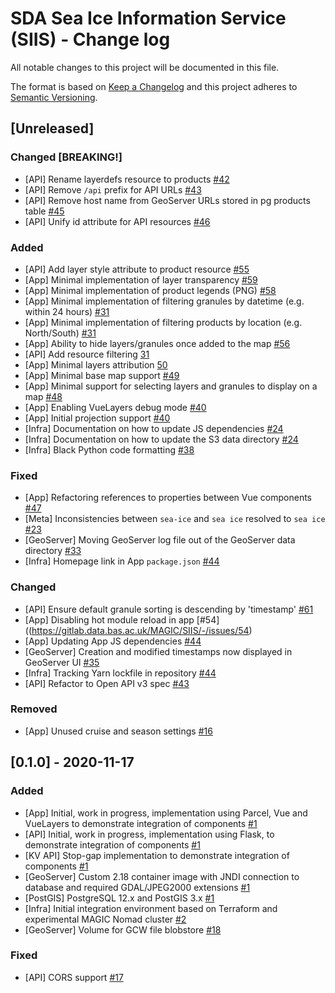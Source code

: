 # SDA Sea Ice Information Service (SIIS) - Change log

All notable changes to this project will be documented in this file.

The format is based on [Keep a Changelog](http://keepachangelog.com/en/1.0.0/)
and this project adheres to [Semantic Versioning](http://semver.org/spec/v2.0.0.html).

## [Unreleased]

### Changed [BREAKING!]

* [API] Rename layerdefs resource to products
  [#42](https://gitlab.data.bas.ac.uk/MAGIC/SIIS/-/issues/42)
* [API] Remove `/api` prefix for API URLs
  [#43](https://gitlab.data.bas.ac.uk/MAGIC/SIIS/-/issues/43)
* [API] Remove host name from GeoServer URLs stored in pg products table
  [#45](https://gitlab.data.bas.ac.uk/MAGIC/SIIS/-/issues/45)
* [API] Unify id attribute for API resources
  [#46](https://gitlab.data.bas.ac.uk/MAGIC/SIIS/-/issues/46)

### Added

* [API] Add layer style attribute to product resource 
  [#55](https://gitlab.data.bas.ac.uk/MAGIC/SIIS/-/issues/55)
* [App] Minimal implementation of layer transparency
  [#59](https://gitlab.data.bas.ac.uk/MAGIC/SIIS/-/issues/59)
* [App] Minimal implementation of product legends (PNG)
  [#58](https://gitlab.data.bas.ac.uk/MAGIC/SIIS/-/issues/58)
* [App] Minimal implementation of filtering granules by datetime (e.g. within 24 hours)
  [#31](https://gitlab.data.bas.ac.uk/MAGIC/SIIS/-/issues/31)
* [App] Minimal implementation of filtering products by location (e.g. North/South)
  [#31](https://gitlab.data.bas.ac.uk/MAGIC/SIIS/-/issues/31)
* [App] Ability to hide layers/granules once added to the map
  [#56](https://gitlab.data.bas.ac.uk/MAGIC/SIIS/-/issues/56)
* [API] Add resource filtering
  [31](https://gitlab.data.bas.ac.uk/MAGIC/SIIS/-/issues/31)
* [App] Minimal layers attribution
  [50](https://gitlab.data.bas.ac.uk/MAGIC/SIIS/-/issues/50)
* [App] Minimal base map support
  [#49](https://gitlab.data.bas.ac.uk/MAGIC/SIIS/-/issues/49)
* [App] Minimal support for selecting layers and granules to display on a map
  [#48](https://gitlab.data.bas.ac.uk/MAGIC/SIIS/-/issues/48)
* [App] Enabling VueLayers debug mode
  [#40](https://gitlab.data.bas.ac.uk/MAGIC/SIIS/-/issues/40)
* [App] Initial projection support
  [#40](https://gitlab.data.bas.ac.uk/MAGIC/SIIS/-/issues/40)
* [Infra] Documentation on how to update JS dependencies
  [#24](https://gitlab.data.bas.ac.uk/MAGIC/SIIS/-/issues/24)
* [Infra] Documentation on how to update the S3 data directory
  [#24](https://gitlab.data.bas.ac.uk/MAGIC/SIIS/-/issues/24)
* [Infra] Black Python code formatting
  [#38](https://gitlab.data.bas.ac.uk/MAGIC/SIIS/-/issues/38)

### Fixed

* [App] Refactoring references to properties between Vue components
  [#47](https://gitlab.data.bas.ac.uk/MAGIC/SIIS/-/issues/47)
* [Meta] Inconsistencies between `sea-ice` and `sea ice` resolved to `sea ice`
  [#23](https://gitlab.data.bas.ac.uk/MAGIC/SIIS/-/issues/23)
* [GeoServer] Moving GeoServer log file out of the GeoServer data directory
  [#33](https://gitlab.data.bas.ac.uk/MAGIC/SIIS/-/issues/33)
* [Infra] Homepage link in App `package.json`
  [#44](https://gitlab.data.bas.ac.uk/MAGIC/SIIS/-/issues/44)

### Changed

* [API] Ensure default granule sorting is descending by 'timestamp'
  [#61](https://gitlab.data.bas.ac.uk/MAGIC/SIIS/-/issues/61)
* [App] Disabling hot module reload in app
  [#54]((https://gitlab.data.bas.ac.uk/MAGIC/SIIS/-/issues/54)
* [App] Updating App JS dependencies
  [#44](https://gitlab.data.bas.ac.uk/MAGIC/SIIS/-/issues/44)
* [GeoServer] Creation and modified timestamps now displayed in GeoServer UI
  [#35](https://gitlab.data.bas.ac.uk/MAGIC/SIIS/-/issues/35)
* [Infra] Tracking Yarn lockfile in repository
  [#44](https://gitlab.data.bas.ac.uk/MAGIC/SIIS/-/issues/44)
* [API] Refactor to Open API v3 spec
  [#43](https://gitlab.data.bas.ac.uk/MAGIC/SIIS/-/issues/43)

### Removed

* [App] Unused cruise and season settings
  [#16](https://gitlab.data.bas.ac.uk/MAGIC/SIIS/-/issues/16)

## [0.1.0] - 2020-11-17

### Added

* [App] Initial, work in progress, implementation using Parcel, Vue and VueLayers to demonstrate integration of components
  [#1](https://gitlab.data.bas.ac.uk/MAGIC/SIIS/-/issues/1)
* [API] Initial, work in progress, implementation using Flask, to demonstrate integration of components
  [#1](https://gitlab.data.bas.ac.uk/MAGIC/SIIS/-/issues/1)
* [KV API] Stop-gap implementation to demonstrate integration of components
  [#1](https://gitlab.data.bas.ac.uk/MAGIC/SIIS/-/issues/1)
* [GeoServer] Custom 2.18 container image with JNDI connection to database and required GDAL/JPEG2000 extensions
  [#1](https://gitlab.data.bas.ac.uk/MAGIC/SIIS/-/issues/1)
* [PostGIS] PostgreSQL 12.x and PostGIS 3.x
  [#1](https://gitlab.data.bas.ac.uk/MAGIC/SIIS/-/issues/1)
* [Infra] Initial integration environment based on Terraform and experimental MAGIC Nomad cluster
  [#2](https://gitlab.data.bas.ac.uk/MAGIC/SIIS/-/issues/2)
* [GeoServer] Volume for GCW file blobstore
  [#18](https://gitlab.data.bas.ac.uk/MAGIC/SIIS/-/issues/18)

### Fixed

* [API] CORS support
  [#17](https://gitlab.data.bas.ac.uk/MAGIC/SIIS/-/issues/17)
